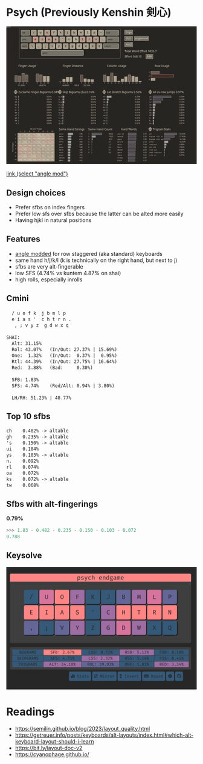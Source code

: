 # Psych (Previously Kenshin 剣心)

![](./assets/endgame-m3.png)

[link (select "angle mod")](https://cyanophage.github.io/playground.html?lan=english&layout=%2Fuofkjbmlp-eias%27chtrn.%2C%3Bvyzgdwxq%5C%5E&mode=iso)

## Design choices
- Prefer sfbs on index fingers
- Prefer low sfs over sfbs because the latter can be alted more easily
- Having hjkl in natural positions 

## Features
- [angle modded](https://colemakmods.github.io/ergonomic-mods/angle.html) for row staggered (aka standard) keyboards
- same hand h/j/k/l (k is technically on the right hand, but next to j)
- sfbs are very alt-fingerable
- low SFS (4.74% vs kuntem 4.87% on shai)
- high rolls, especially inrolls

## Cmini

``` 
  / u o f k  j b m l p  
  e i a s '  c h t r n .
   , ; v y z  g d w x q  

SHAI:
  Alt: 31.15%
  Rol: 43.07%   (In/Out: 27.37% | 15.69%)
  One:  1.32%   (In/Out:  0.37% |  0.95%)
  Rtl: 44.39%   (In/Out: 27.75% | 16.64%)
  Red:  3.88%   (Bad:     0.30%)

  SFB: 1.83%
  SFS: 4.74%    (Red/Alt: 0.94% | 3.80%)

  LH/RH: 51.23% | 48.77%
```

## Top 10 sfbs

```
ch    0.482% -> altable
gh    0.235% -> altable
's    0.150% -> altable
ui    0.104%
ys    0.103% -> altable
n.    0.092%
rl    0.074%
oa    0.072%
ks    0.072% -> altable
tw    0.068%
```

## Sfbs with alt-fingerings

**0.79%**

``` c
>>> 1.83 - 0.482 - 0.235 - 0.150 - 0.103 - 0.072
0.788
```

## Keysolve

![](./assets/keysolve-endgame-m3.png)


# Readings
- https://semilin.github.io/blog/2023/layout_quality.html
- https://getreuer.info/posts/keyboards/alt-layouts/index.html#which-alt-keyboard-layout-should-i-learn
- https://bit.ly/layout-doc-v2
- https://cyanophage.github.io/


